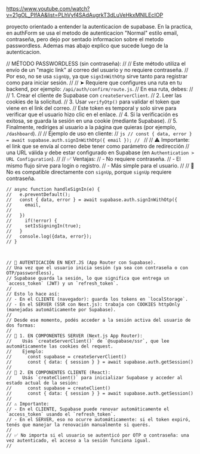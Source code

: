 https://www.youtube.com/watch?v=21gOL_PIfAA&list=PLhVyf4SAdAugrkT3dLuVeHkxMNlLEcIOP


proyecto orientado a entender la autenticacion de supabase. En la practica, en authForm se usa el metodo de autenticacion
"Normal" estilo email, contraseña, pero dejo por sentado informacion sobre el metodo passwordless. Ademas mas abajo
explico que sucede luego de la autenticacion.


// MÉTODO PASSWORDLESS (sin contraseña):
  //
  // Este método utiliza el envío de un "magic link" al correo del usuario y no requiere contraseña.
  // Por eso, no se usa `signUp`, ya que `signInWithOtp` sirve tanto para registrar como para iniciar sesión.
  //
  // ➤ Requiere que configures una ruta en tu backend, por ejemplo: `/api/auth/confirm/route.js`.
  // En esa ruta, debes:
  //
  //  1. Crear el cliente de Supabase con `createServerClient`.
  //  2. Leer las cookies de la solicitud.
  //  3. Usar `verifyOtp()` para validar el token que viene en el link del correo.
  //     Este token es temporal y solo sirve para verificar que el usuario hizo clic en el enlace.
  //  4. Si la verificación es exitosa, se guarda la sesión en una cookie (mediante Supabase).
  //  5. Finalmente, rediriges al usuario a la página que quieras (por ejemplo, `/dashboard`).
  //
  // Ejemplo de uso en cliente:
  // ```js
  // const { data, error } = await supabase.auth.signInWithOtp({ email });
  // ```
  //
  // ⚠️ Importante: el link que se envía al correo debe tener como parámetro de redirección
  // una URL válida y debe estar configurado en Supabase (en `Authentication > URL Configuration`).
  //
  // ✅ Ventajas:
  // - No requiere contraseña.
  // - El mismo flujo sirve para login o registro.
  // - Más simple para el usuario.
  //
  // 🚫 No es compatible directamente con `signUp`, porque `signUp` requiere contraseña.

    // async function handleSignIn(e) {
    //   e.preventDefault();
    //   const { data, error } = await supabase.auth.signInWithOtp({
    //     email,
    // 
    //   })
    //     if(!error) {
    //     setIsSigningIn(true);
    //   }
    //   console.log({data, error});
    // }


  
    // 🔐 AUTENTICACIÓN EN NEXT.JS (App Router con Supabase).
    // Una vez que el usuario inicia sesión (ya sea con contraseña o con OTP/passwordless),
    // Supabase guarda la sesión, lo que significa que entrega un `access_token` (JWT) y un `refresh_token`.
    //
    // Esto lo hace así:
    // - En el CLIENTE (navegador): guarda los tokens en `localStorage`.
    // - En el SERVER (SSR con Next.js): trabaja con COOKIES httpOnly (manejadas automáticamente por Supabase).
    //
    // Desde ese momento, podés acceder a la sesión activa del usuario de dos formas:
    //
    // 🧠 1. EN COMPONENTES SERVER (Next.js App Router):
    //    Usás `createServerClient()` de `@supabase/ssr`, que lee automáticamente las cookies del request.
    //    Ejemplo:
    //      const supabase = createServerClient()
    //      const { data: { session } } = await supabase.auth.getSession()
    //
    // 🧠 2. EN COMPONENTES CLIENTE (React):
    //    Usás `createClient()` para inicializar Supabase y acceder al estado actual de la sesión:
    //      const supabase = createClient()
    //      const { data: { session } } = await supabase.auth.getSession()
    //
    // ⚠️ Importante:
    // - En el CLIENTE, Supabase puede renovar automáticamente el `access_token` usando el `refresh_token`.
    // - En el SERVER, eso no ocurre automáticamente: si el token expiró, tenés que manejar la renovación manualmente si querés.
    //
    // ✅ No importa si el usuario se autenticó por OTP o contraseña: una vez autenticado, el acceso a la sesión funciona igual.
    //


